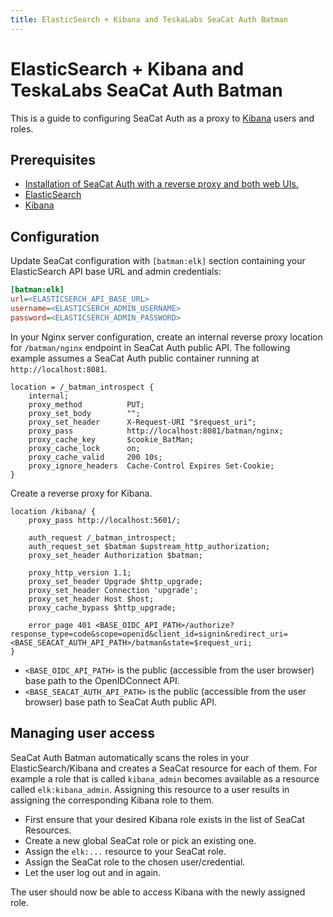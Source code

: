 ```yaml
---
title: ElasticSearch + Kibana and TeskaLabs SeaCat Auth Batman
---
```


# ElasticSearch + Kibana and TeskaLabs SeaCat Auth Batman

This is a guide to configuring SeaCat Auth as a proxy to [Kibana](https://www.elastic.co/kibana/) users and roles.


## Prerequisites

- [Installation of SeaCat Auth with a reverse proxy and both web UIs.](../getting-started/quick-start)
- [ElasticSearch](https://www.elastic.co/elasticsearch/)
- [Kibana](https://www.elastic.co/kibana/)


## Configuration

Update SeaCat configuration with `[batman:elk]` section containing your ElasticSearch API base URL and admin credentials:

```ini
[batman:elk]
url=<ELASTICSERCH_API_BASE_URL>
username=<ELASTICSERCH_ADMIN_USERNAME>
password=<ELASTICSERCH_ADMIN_PASSWORD>
```

In your Nginx server configuration, create an internal reverse proxy location for `/batman/nginx` endpoint 
in SeaCat Auth public API. 
The following example assumes a SeaCat Auth public container running at `http://localhost:8081`.

```nginx
location = /_batman_introspect {
	internal;
	proxy_method          PUT;
	proxy_set_body        "";
	proxy_set_header      X-Request-URI "$request_uri";
	proxy_pass            http://localhost:8081/batman/nginx;
	proxy_cache_key       $cookie_BatMan;
	proxy_cache_lock      on;
	proxy_cache_valid     200 10s;
	proxy_ignore_headers  Cache-Control Expires Set-Cookie;
}
```

Create a reverse proxy for Kibana.

```nginx
location /kibana/ {
	proxy_pass http://localhost:5601/;
	
	auth_request /_batman_introspect;
	auth_request_set $batman $upstream_http_authorization;
	proxy_set_header Authorization $batman;

	proxy_http_version 1.1;
	proxy_set_header Upgrade $http_upgrade;
	proxy_set_header Connection 'upgrade';
	proxy_set_header Host $host;
	proxy_cache_bypass $http_upgrade;

	error_page 401 <BASE_OIDC_API_PATH>/authorize?response_type=code&scope=openid&client_id=signin&redirect_uri=<BASE_SEACAT_AUTH_API_PATH>/batman&state=$request_uri;
}
```

- `<BASE_OIDC_API_PATH>` is the public (accessible from the user browser) base path to the OpenIDConnect API.
- `<BASE_SEACAT_AUTH_API_PATH>` is the public (accessible from the user browser) base path to SeaCat Auth public API.


## Managing user access

SeaCat Auth Batman automatically scans the roles in your ElasticSearch/Kibana and creates a SeaCat resource for each of them.
For example a role that is called `kibana_admin` becomes available as a resource called `elk:kibana_admin`.
Assigning this resource to a user results in assigning the corresponding Kibana role to them.

- First ensure that your desired Kibana role exists in the list of SeaCat Resources.
- Create a new global SeaCat role or pick an existing one.
- Assign the `elk:...` resource to your SeaCat role.
- Assign the SeaCat role to the chosen user/credential.
- Let the user log out and in again. 

The user should now be able to access Kibana with the newly assigned role.
